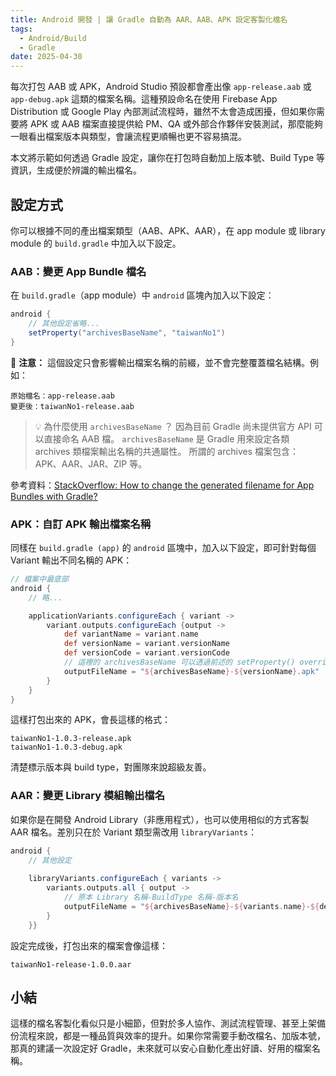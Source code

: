```yaml
---
title: Android 開發 | 讓 Gradle 自動為 AAR、AAB、APK 設定客製化檔名
tags:
  - Android/Build
  - Gradle
date: 2025-04-30
---
```


每次打包 AAB 或 APK，Android Studio 預設都會產出像 `app-release.aab` 或 `app-debug.apk` 這類的檔案名稱。這種預設命名在使用 Firebase App Distribution 或 Google Play 內部測試流程時，雖然不太會造成困擾，但如果你需要將 APK 或 AAB 檔案直接提供給 PM、QA 或外部合作夥伴安裝測試，那麼能夠一眼看出檔案版本與類型，會讓流程更順暢也更不容易搞混。

本文將示範如何透過 Gradle 設定，讓你在打包時自動加上版本號、Build Type 等資訊，生成便於辨識的輸出檔名。

## 設定方式

你可以根據不同的產出檔案類型（AAB、APK、AAR），在 app module 或 library module 的 `build.gradle` 中加入以下設定。

### AAB：變更 App Bundle 檔名

在 `build.gradle`（app module）中 `android` 區塊內加入以下設定：

```groovy
android {
	// 其他設定省略...
	setProperty("archivesBaseName", "taiwanNo1")
}
```

🚨 **注意：** 這個設定只會影響輸出檔案名稱的前綴，並不會完整覆蓋檔名結構。例如：

```
原始檔名：app-release.aab
變更後：taiwanNo1-release.aab
```

> 💡  為什麼使用 `archivesBaseName` ？
> 因為目前 Gradle 尚未提供官方 API 可以直接命名 AAB 檔。
> `archivesBaseName` 是 Gradle 用來設定各類 archives 類檔案輸出名稱的共通屬性。
> 所謂的 archives 檔案包含： APK、AAR、JAR、ZIP 等。

參考資料：[StackOverflow: How to change the generated filename for App Bundles with Gradle?](https://stackoverflow.com/a/59221190/9982091)

### APK：自訂 APK 輸出檔案名稱

同樣在 `build.gradle (app)` 的 `android` 區塊中，加入以下設定，即可針對每個 Variant 輸出不同名稱的 APK：

```groovy
// 檔案中最底部
android {
    // 略...

    applicationVariants.configureEach { variant ->
        variant.outputs.configureEach {output ->
            def variantName = variant.name
            def versionName = variant.versionName
            def versionCode = variant.versionCode
		    // 這裡的 archivesBaseName 可以透過前述的 setProperty() override
            outputFileName = "${archivesBaseName}-${versionName}.apk"
        }
    }
}
```

這樣打包出來的 APK，會長這樣的格式：

```
taiwanNo1-1.0.3-release.apk
taiwanNo1-1.0.3-debug.apk
```

清楚標示版本與 build type，對團隊來說超級友善。

### AAR：變更 Library 模組輸出檔名

如果你是在開發 Android Library（非應用程式），也可以使用相似的方式客製 AAR 檔名。差別只在於 Variant 類型需改用 `libraryVariants`：

```groovy
android {  
    // 其他設定
  
    libraryVariants.configureEach { variants ->  
        variants.outputs.all { output ->  
	        // 原本 Library 名稱-BuildType 名稱-版本名
            outputFileName = "${archivesBaseName}-${variants.name}-${defaultConfig.versionName}.aar"  
        }  
    }}
```

設定完成後，打包出來的檔案會像這樣：

```
taiwanNo1-release-1.0.0.aar
```

## 小結

這樣的檔名客製化看似只是小細節，但對於多人協作、測試流程管理、甚至上架備份流程來說，都是一種品質與效率的提升。如果你常需要手動改檔名、加版本號，那真的建議一次設定好 Gradle，未來就可以安心自動化產出好讀、好用的檔案名稱。
